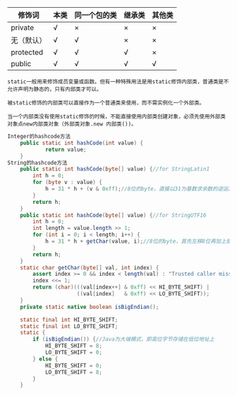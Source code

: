 | 修饰词     | 本类 | 同一个包的类 | 继承类 | 其他类 |
| ---------- | ---- | ------------ | ------ | ------ |
| private    | √    | ×            | ×      | ×      |
| 无（默认） | √    | √            | ×      | ×      |
| protected  | √    | √            | √      | ×      |
| public     | √    | √            | √      | √      |

```
static一般用来修饰成员变量或函数。但有一种特殊用法是用static修饰内部类，普通类是不允许声明为静态的，只有内部类才可以。

被static修饰的内部类可以直接作为一个普通类来使用，而不需实例化一个外部类。

当一个内部类没有使用static修饰的时候，不能直接使用内部类创建对象，必须先使用外部类对象点new内部类对象（外部类对象.new 内部类())。
```

```java
Integer的hashcode方法
    public static int hashCode(int value) {
            return value;
    }
String的hashcode方法
    public static int hashCode(byte[] value) {//for StringLatin1
        int h = 0;
        for (byte v : value) {
            h = 31 * h + (v & 0xff);//8位的byte，直接以31为基数求余数的逆运算
        }
        return h;
    }
	public static int hashCode(byte[] value) {//for StringUTF16
        int h = 0;
        int length = value.length >> 1;
        for (int i = 0; i < length; i++) {
            h = 31 * h + getChar(value, i);//8位的byte，首先左移8位再加上原来的byte，变为16位数再以31为基数求余数的逆运算
        }
        return h;
    }
    static char getChar(byte[] val, int index) {
        assert index >= 0 && index < length(val) : "Trusted caller missed bounds check";
        index <<= 1;
        return (char)(((val[index++] & 0xff) << HI_BYTE_SHIFT) |
                      ((val[index]   & 0xff) << LO_BYTE_SHIFT));
    }
    private static native boolean isBigEndian();

    static final int HI_BYTE_SHIFT;
    static final int LO_BYTE_SHIFT;
    static {
        if (isBigEndian()) {//Java为大端模式，即高位字节存储在低位地址上
            HI_BYTE_SHIFT = 8;
            LO_BYTE_SHIFT = 0;
        } else {
            HI_BYTE_SHIFT = 0;
            LO_BYTE_SHIFT = 8;
        }
    }
```

